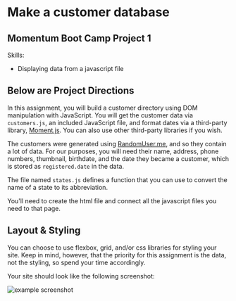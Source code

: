 # Make a customer database

## Momentum Boot Camp Project 1

Skills:

- Displaying data from a javascript file

## Below are Project Directions

In this assignment, you will build a customer directory using DOM manipulation with JavaScript. You will get the customer data via `customers.js`, an included JavaScript file, and format dates via a third-party library, [Moment.js](http://momentjs.com/). You can also use other third-party libraries if you wish.

The customers were generated using [RandomUser.me](https://randomuser.me/), and so they contain a lot of data. For our purposes, you will need their name, address, phone numbers, thumbnail, birthdate, and the date they became a customer, which is stored as `registered.date` in the data.

The file named `states.js` defines a function that you can use to convert the name of a state to its abbreviation.

You'll need to create the html file and connect all the javascript files you need to that page.

## Layout & Styling

You can choose to use flexbox, grid, and/or css libraries for styling your site. Keep in mind, however, that the priority for this assignment is the data, not the styling, so spend your time accordingly.

Your site should look like the following screenshot:

![example screenshot](customer-db.png)
